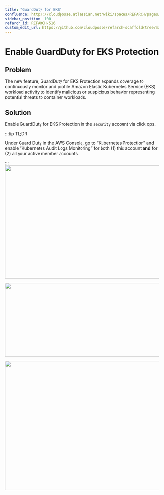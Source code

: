 ```yaml
---
title: "GuardDuty for EKS"
confluence: https://cloudposse.atlassian.net/wiki/spaces/REFARCH/pages/1265893397/REFARCH-516+-+Enable+GuardDuty+for+EKS+Protection
sidebar_position: 100
refarch_id: REFARCH-516
custom_edit_url: https://github.com/cloudposse/refarch-scaffold/tree/main/docs/docs/how-to-guides/tutorials/enable-guardduty-for-eks-protection.md
---
```


# Enable GuardDuty for EKS Protection

## Problem
The new feature, GuardDuty for EKS Protection expands coverage to continuously monitor and profile Amazon Elastic Kubernetes Service (EKS) workload activity to identify malicious or suspicious behavior representing potential threats to container workloads.

## Solution
Enable GuardDuty for EKS Protection in the `security` account via click ops.

:::tip
TL;DR

Under Guard Duty in the AWS Console, go to “Kubernetes Protection” and enable “Kubernetes Audit Logs Monitoring” for both (1) this account **and** for (2) all your active member accounts

:::
<img src="/assets/refarch/screen-shot-2022-02-22-at-10.46.16-am.png" height="372" width="1399" /><br/>

<img src="/assets/refarch/screen-shot-2022-02-22-at-10.46.29-am.png" height="242" width="683" /><br/>

<img src="/assets/refarch/screen-shot-2022-02-22-at-2.13.04-pm.png" height="423" width="1024" /><br/>


